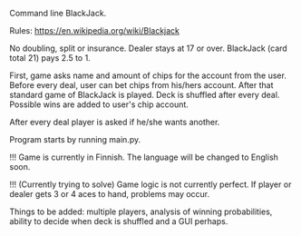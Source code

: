 Command line BlackJack.

Rules: https://en.wikipedia.org/wiki/Blackjack

No doubling, split or insurance. Dealer stays at 17 or over. BlackJack (card total 21) pays 2.5 to 1.

First, game asks name and amount of chips for the account from the user. Before every deal, user can bet chips from his/hers account. After that standard game of BlackJack is played. Deck is shuffled after every deal. Possible wins are added to user's chip account.

After every deal player is asked if he/she wants another.

Program starts by running main.py.

!!! Game is currently in Finnish. The language will be changed to English soon.

!!! (Currently trying to solve) Game logic is not currently perfect. If player or dealer gets 3 or 4 aces to hand, problems may occur.

Things to be added: multiple players, analysis of winning probabilities, ability to decide when deck is shuffled and a GUI perhaps.

